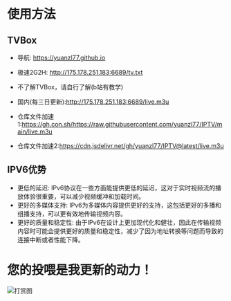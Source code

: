 # 使用方法
## TVBox
- 导航: https://yuanzl77.github.io
- 极速2G2H: http://175.178.251.183:6689/tv.txt
- 不了解TVBox，请自行了解(b站有教学)

- 国内(每三日更新):http://175.178.251.183:6689/live.m3u
- 仓库文件加速1:https://gh.con.sh/https://raw.githubusercontent.com/yuanzl77/IPTV/main/live.m3u
- 仓库文件加速2:https://cdn.jsdelivr.net/gh/yuanzl77/IPTV@latest/live.m3u

## IPV6优势
- 更低的延迟: IPv6协议在一些方面能提供更低的延迟，这对于实时视频流的播放体验很重要，可以减少视频缓冲和加载时间。
- 更好的多媒体支持: IPv6为多媒体内容提供更好的支持，这包括更好的多播和组播支持，可以更有效地传输视频内容。
- 更好的质量和稳定性: 由于IPv6在设计上更加现代化和健壮，因此在传输视频内容时可能会提供更好的质量和稳定性，减少了因为地址转换等问题而导致的连接中断或者性能下降。

# 您的投喂是我更新的动力！
![打赏图](https://gh.con.sh/https://raw.githubusercontent.com/yuanzl77/zafu/main/打赏码.png)
